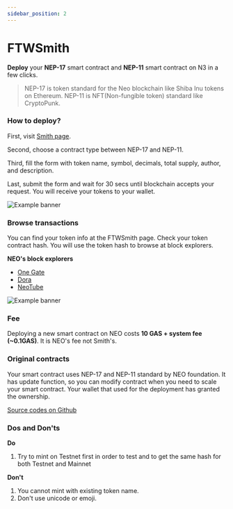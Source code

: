 ```yaml
---
sidebar_position: 2
---
```


# FTWSmith

**Deploy** your **NEP-17** smart contract and **NEP-11** smart contract on N3 in a few clicks.

> NEP-17 is token standard for the Neo blockchain like Shiba Inu tokens on Ethereum.
> NEP-11 is NFT(Non-fungible token) standard like CryptoPunk.


### How to deploy?

First, visit [Smith page](https://www.forthewin.network/#/smith).

Second, choose a contract type between NEP-17 and NEP-11.

Third, fill the form with token name, symbol, decimals, total supply, author, and description.

Last, submit the form and wait for 30 secs until blockchain accepts your request. You will receive your tokens to your wallet.

![Example banner](/img/smith/1.png)

### Browse transactions

You can find your token info at the FTWSmith page. Check your token contract hash. You will use the token hash to browse at block explorers.

**NEO's block explorers**
- [One Gate](https://explorer.onegate.space/homepage)
- [Dora](https://dora.coz.io/)
- [NeoTube](https://n3.neotube.io/home)

![Example banner](/img/smith/2.png)

### Fee

Deploying a new smart contract on NEO costs **10 GAS + system fee (~0.1GAS)**. It is NEO's fee not Smith's.

### Original contracts

Your smart contract uses NEP-17 and NEP-11 standard by NEO foundation. It has update function, so you can modify contract when you need to scale your smart contract. Your wallet that used for the deployment has granted the ownership.

[Source codes on Github](https://github.com/ForTheWinn/FTW-N3-Contracts/tree/main/contracts/FTWSmithNep17)

### Dos and Don'ts

**Do**
1. Try to mint on Testnet first in order to test and to get the same hash for both Testnet and Mainnet

**Don't**
1. You cannot mint with existing token name.
2. Don't use unicode or emoji.
